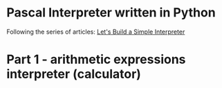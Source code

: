 # Pascal Interpreter written in Python
Following the series of articles: [Let's Build a Simple Interpreter](https://ruslanspivak.com/lsbasi-part1/)

# Part 1 - arithmetic expressions interpreter (calculator)
